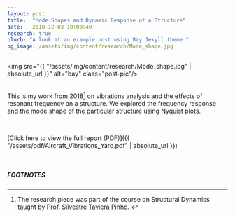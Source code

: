 ```yaml
---
layout: post
title:  "Mode Shapes and Dynamic Response of a Structure"
date:   2018-12-03 10:00:40
research: true
blurb: "A look at an example post using Bay Jekyll theme."
og_image: /assets/img/content/research/Mode_shape.jpg
---
```


<img src="{{ "/assets/img/content/research/Mode_shape.jpg" | absolute_url }}" alt="bay" class="post-pic"/>
<br />
<br />

This is my work from 2018[^1] on vibrations analysis and the effects of resonant frequency on a structure. We explored the frequency response and the mode shape of the particular structure using Nyquist plots. 

<br />

[Click here to view the full report (PDF)]({{ "/assets/pdf/Aircraft_Vibrations_Yaro.pdf" | absolute_url }})

<br />


##### FOOTNOTES

[^1]: The research piece was part of the course on Structural Dynamics taught by <a href="https://profiles.imperial.ac.uk/silvestre.pinho"> Prof. Silvestre Taviera Pinho. </a> 
